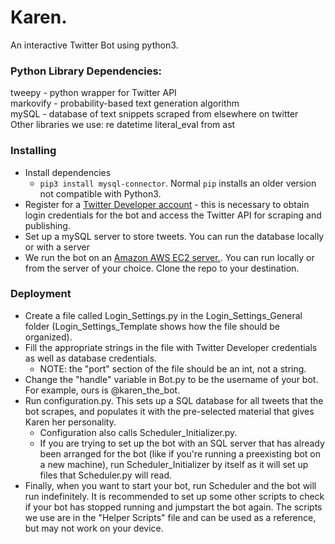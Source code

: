 # Karen.

An interactive Twitter Bot using python3.

### Python Library Dependencies:
tweepy - python wrapper for Twitter API  
markovify - probability-based text generation algorithm  
mySQL - database of text snippets scraped from elsewhere on twitter  
Other libraries we use:
    re
    datetime
    literal_eval from ast
### Installing
* Install dependencies
    * `pip3 install mysql-connector`. Normal `pip` installs an older version not compatible with Python3.
* Register for a [Twitter Developer account](https://developer.twitter.com/) - this is necessary to obtain login credentials for the bot and access the Twitter API for scraping and publishing. 
* Set up a mySQL server to store tweets. You can run the database locally or with a server
* We run the bot on an [Amazon AWS EC2 server.](https://aws.amazon.com/ec2/). You can run locally or from the server of your choice. Clone the repo to your destination. 

### Deployment
* Create a file called Login_Settings.py in the Login_Settings_General folder (Login_Settings_Template shows how the file should be organized).
* Fill the appropriate strings in the file with Twitter Developer credentials as well as database credentials.
    * NOTE: the "port" section of the file should be an int, not a string.
* Change the "handle" variable in Bot.py to be the username of your bot. For example, ours is @karen_the_bot.
* Run configuration.py. This sets up a SQL database for all tweets that the bot scrapes, and populates it with the pre-selected material that gives Karen her personality.
    * Configuration also calls Scheduler_Initializer.py. 
    * If you are trying to set up the bot with an SQL server that has already been arranged for the bot (like if you're 
    running a preexisting bot on a new machine), run Scheduler_Initializer by itself as it will set up files that Scheduler.py will read.
* Finally, when you want to start your bot, run Scheduler and the bot will run indefinitely. It is recommended to set up some other
  scripts to check if your bot has stopped running and jumpstart the bot again. The scripts we use are in the "Helper Scripts"
  file and can be used as a reference, but may not work on your device.